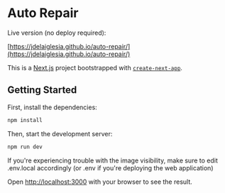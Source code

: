 # Auto Repair

Live version (no deploy required):

[https://jdelaiglesia.github.io/auto-repair/](https://jdelaiglesia.github.io/auto-repair/)

This is a [Next.js](https://nextjs.org/) project bootstrapped with [`create-next-app`](https://github.com/vercel/next.js/tree/canary/packages/create-next-app).

## Getting Started

First, install the dependencies:

```bash
npm install
```

Then, start the development server:

```bash
npm run dev
```

If you're experiencing trouble with the image visibility, make sure to edit .env.local accordingly (or .env if you're deploying the web application)

Open [http://localhost:3000](http://localhost:3000) with your browser to see the result.
